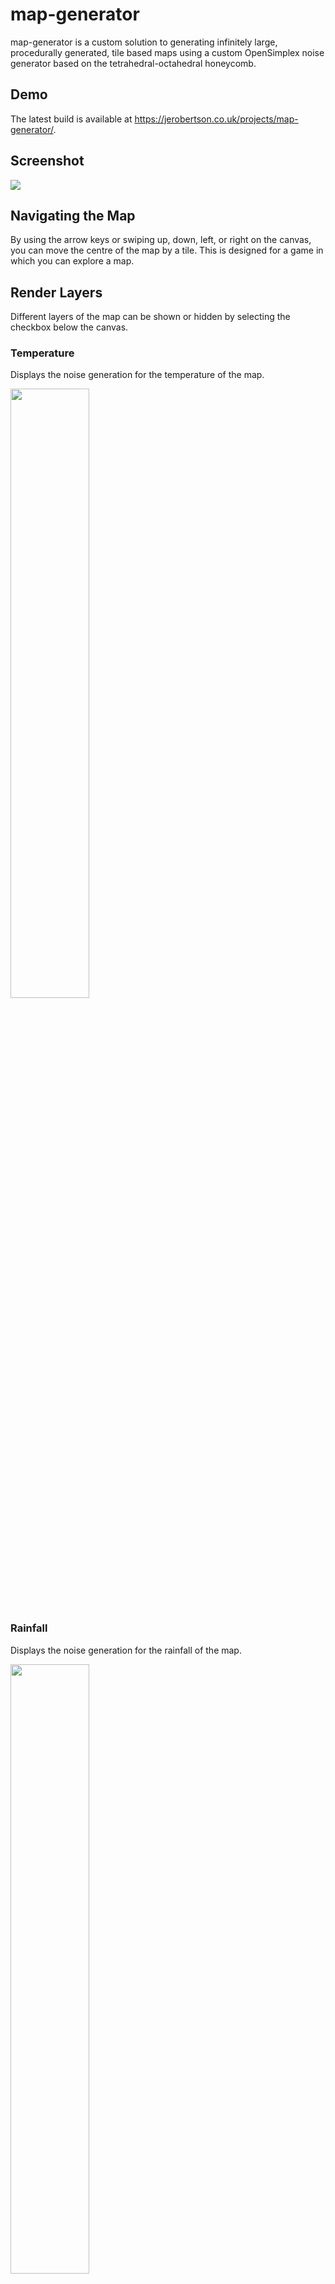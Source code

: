 # map-generator
map-generator is a custom solution to generating infinitely large, procedurally generated, tile based maps using a custom OpenSimplex noise generator based on the tetrahedral-octahedral honeycomb.

## Demo
The latest build is available at https://jerobertson.co.uk/projects/map-generator/.

## Screenshot
<img src="https://jerobertson.co.uk/projects/map-generator/screenshots/realistic.png"/>

## Navigating the Map
By using the arrow keys or swiping up, down, left, or right on the canvas, you can move the centre of the map by a tile. This is designed for a game in which you can explore a map.

## Render Layers
Different layers of the map can be shown or hidden by selecting the checkbox below the canvas.

### Temperature
Displays the noise generation for the temperature of the map.

<img src="https://jerobertson.co.uk/projects/map-generator/img/about/temperature.png" width="50%"/>

### Rainfall
Displays the noise generation for the rainfall of the map.

<img src="https://jerobertson.co.uk/projects/map-generator/img/about/rainfall.png" width="50%"/>

### Biomes
By combining temperature and rainfall values, biomes can be generated.

<img src="https://jerobertson.co.uk/projects/map-generator/img/about/biomes.png" width="50%"/>

### Heightmap
Maps are actually generated using the heightmap and the rainmap. Temperature is actually just the inverse of the heightmap. This layer can be used to provide shadows and highlights.

<img src="https://jerobertson.co.uk/projects/map-generator/img/about/heightmap.png" width="50%"/>

### Tile Borders
This layer renders borders between each tile. Not recommended for larger map sizes.

<img src="https://jerobertson.co.uk/projects/map-generator/img/about/tileborders.png" width="50%"/>

### Water
Choose to render water or not. Water is defined using the heightmap between 0 and a defined level up to 1.

Sand is also rendered around the water up to 1.2x the max water level if the Biomes layer is checked.

<img src="https://jerobertson.co.uk/projects/map-generator/img/about/water.png" width="50%"/>

## Visibility Options
Map tiles can either be shown or hidden using the 'Displayed' or 'Discoverable' radio buttons.

### Displayed Map
Renders all tiles.

<img src="https://jerobertson.co.uk/projects/map-generator/img/about/displayed.png" width="50%"/>

### Discoverable Map
Hides tiles unless the user has discovered them by moving to a tile nearby.

<img src="https://jerobertson.co.uk/projects/map-generator/img/about/discoverable.png" width="40%"/>

<img src="https://jerobertson.co.uk/projects/map-generator/img/about/radius4.png" width="40%"/>

#### Discovery Radius
Tiles are discovered or not based on their distance from the centre of the map. Setting the 'Discovery Radius' to 0 means that only the centre tile is discovered; larger radiuses discover more tiles.

#### Clearing Tiles
Once discovered, a tile is always visible. Selecting the 'Clear Tiles' button completely forgets all discovered tiles and only re-renders those at the centre of the map within the discovery radius.

## Map Size
The 'Map Size' determines both the width and the height of the map. It has a range between 3 and 51.

### Giant Map
Selecting 'Giant Map' sets the Map Size to 201. This is useful for drawing more realistic maps.

<img src="https://jerobertson.co.uk/projects/map-generator/img/about/size17.png" width="30%"/>

<img src="https://jerobertson.co.uk/projects/map-generator/img/about/size51.png" width="30%"/>

<img src="https://jerobertson.co.uk/projects/map-generator/img/about/size201.png" width="30%"/>

## Noise Generation Settings
The six noise generation settings sliders determine the shape and biome distribution of the final map.

### Scale
The scale determines how zoomed into a map you are.

<img src="https://jerobertson.co.uk/projects/map-generator/img/about/scale5.png" width="40%"/>

<img src="https://jerobertson.co.uk/projects/map-generator/img/about/scale10.png" width="40%"/>

### Octaves
By generating multiple layers of noise at differing frequencies and merging them together we get a more rugged pattern.

<img src="https://jerobertson.co.uk/projects/map-generator/img/about/octave1.png" width="30%"/>

<img src="https://jerobertson.co.uk/projects/map-generator/img/about/octave2.png" width="30%"/>

<img src="https://jerobertson.co.uk/projects/map-generator/img/about/octaver.png" width="30%"/>

<img src="https://jerobertson.co.uk/projects/map-generator/img/about/octaveb1.png" width="40%"/>

<img src="https://jerobertson.co.uk/projects/map-generator/img/about/octaveb5.png" width="40%"/>

Both the heightmap and the rainfall layers can have up to five octaves each.

### Powers
Powers modify the curve of the noise generation, making higher or lower values more likely depending on the setting.

<img src="https://jerobertson.co.uk/projects/map-generator/img/about/power5.png" width="30%"/>

<img src="https://jerobertson.co.uk/projects/map-generator/img/about/power10.png" width="30%"/>

<img src="https://jerobertson.co.uk/projects/map-generator/img/about/power20.png" width="30%"/>

Both the heightmap and the rainmap can have their curve adjusted in this way.

### Water Level
The heightmap ranges between 0 and 1. Anything below the level defined by the water level slider is converted into water if the water layer is checked.

<img src="https://jerobertson.co.uk/projects/map-generator/img/about/water25.png" width="40%"/>

<img src="https://jerobertson.co.uk/projects/map-generator/img/about/water50.png" width="40%"/>

## Creating and Loading Maps
When first visiting this website, a unique ID is generated for you. Any changes you make to the map are stored on the database and linked to your ID. You are able to save multiple maps to your ID and retrieve them using the three links at the bottom of the page.

### New Maps
Selecting the 'new map' link will open a dialog that allows you to define a new map. It has two options.

**Map Name** - The name of the map as it appears in the loading map dialog.

**Seed** - A random number between -9007199254740991 and 9007199254740991. This is the seed used by the random number generator that generates the layers of the map. If a map has the same seed, it will always look identical from the same co-ordinates.

### Loading Maps
Selecting the 'load map' link will open a dialog that allows you to load a pre-existing map. It has two options.

**My ID** - Entering an ID here and selecting 'Search' will search for all the maps linked with this ID. Loading any map from a different ID will set your ID to the ID linked with the map. Don't share your ID if you don't want someone else modifying your maps!

**Map Name** - The name of the map to load. Selecting 'Delete' will instantly and irrecoverably delete the map selected!

### Cookies
Selecting the 'save map' link will open a dialog that allows you to set your cookie preferences.

By default, your ID is stored as a session cookie and is forgotten when you close the browser. By agreeing to have a cookie stored on your computer, your ID is remembered for up to 10 years from your last access date, so you don't have to worry about forgetting your ID.
